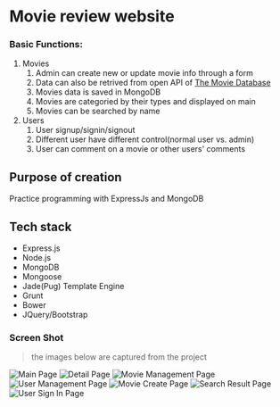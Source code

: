 # Movie review website
### Basic Functions:
1. Movies
	1. Admin can create new or update movie info through a form
	2. Data can also be retrived from open API of [The Movie Database](https://www.themoviedb.org/)
	3. Movies data is saved in MongoDB
	4. Movies are categoried by their types and displayed on main
	5. Movies can be searched by name
2. Users
	1. User signup/signin/signout
	2. Different user have different control(normal user vs. admin)
	3. User can comment on a movie or other users' comments

## Purpose of creation
Practice programming with ExpressJs and MongoDB

## Tech stack
- Express.js
 - Node.js
- MongoDB
 - Mongoose
- Jade(Pug) Template Engine
- Grunt
- Bower
- JQuery/Bootstrap

### Screen Shot
> the images below are captured from the project 

![Main Page]('https://github.com/WangHansen/Movie-Review.git/image/1.png')
![Detail Page]('https://github.com/WangHansen/Movie-Review.git/image/2.png')
![Movie Management Page]('https://github.com/WangHansen/Movie-Review.git/image/3.png')
![User Management Page]('https://github.com/WangHansen/Movie-Review.git/image/4.png')
![Movie Create Page]('https://github.com/WangHansen/Movie-Review.git/image/5.png')
![Search Result Page]('https://github.com/WangHansen/Movie-Review.git/image/6.png')
![User Sign In Page]('https://github.com/WangHansen/Movie-Review.git/image/7.png')